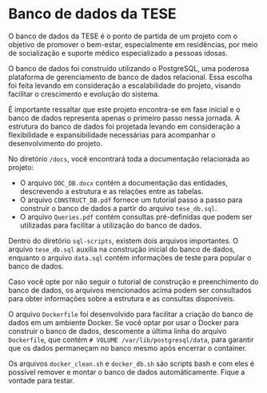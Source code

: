 # Banco de dados da TESE

O banco de dados da TESE é o ponto de partida de um projeto com o objetivo de promover o bem-estar, especialmente em residências, por meio de socialização e suporte médico especializado a pessoas idosas.

O banco de dados foi construído utilizando o PostgreSQL, uma poderosa plataforma de gerenciamento de banco de dados relacional. Essa escolha foi feita levando em consideração a escalabilidade do projeto, visando facilitar o crescimento e evolução do sistema.

É importante ressaltar que este projeto encontra-se em fase inicial e o banco de dados representa apenas o primeiro passo nessa jornada. A estrutura do banco de dados foi projetada levando em consideração a flexibilidade e expansibilidade necessárias para acompanhar o desenvolvimento do projeto.

No diretório `/docs`, você encontrará toda a documentação relacionada ao projeto:
- O arquivo `DOC_DB.docx` contém a documentação das entidades, descrevendo a estrutura e as relações entre as tabelas.
- O arquivo `CONSTRUCT_DB.pdf` fornece um tutorial passo a passo para construir o banco de dados a partir do arquivo `tese_db.sql`.
- O arquivo `Queries.pdf` contém consultas pré-definidas que podem ser utilizadas para facilitar a utilização do banco de dados.

Dentro do diretório `sql-scripts`, existem dois arquivos importantes. O arquivo `tese_db.sql` auxilia na construção inicial do banco de dados, enquanto o arquivo `data.sql` contém informações de teste para popular o banco de dados.

Caso você opte por não seguir o tutorial de construção e preenchimento do banco de dados, os arquivos mencionados acima podem ser consultados para obter informações sobre a estrutura e as consultas disponíveis.

O arquivo `Dockerfile` foi desenvolvido para facilitar a criação do banco de dados em um ambiente Docker. Se você optar por usar o Docker para construir o banco de dados, descomente a última linha do arquivo `Dockerfile`, que contém `# VOLUME /var/lib/postgresql/data`, para garantir que os dados permaneçam no banco mesmo após encerrar o container.

Os arquivos `docker_clean.sh` e `docker_db.sh` são scripts bash e com eles é possível remover e montar o banco de dados automáticamente. Fique a vontade para testar.